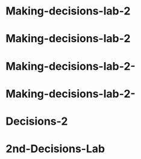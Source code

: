 # Making-decisions-lab-2
# Making-decisions-lab-2
# Making-decisions-lab-2-
# Making-decisions-lab-2-
# Decisions-2
# 2nd-Decisions-Lab
